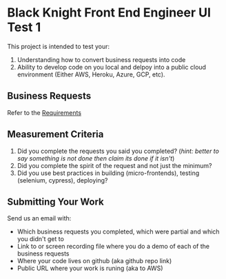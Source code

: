 # Black Knight Front End Engineer UI Test 1

This project is intended to test your:

  1. Understanding how to convert business requests into code
  1. Ability to develop code on you local and delpoy into a public cloud environment (Either AWS, Heroku, Azure, GCP, etc).

## Business Requests

Refer to the [Requirements](Requirements.pdf)

## Measurement Criteria

  1. Did you complete the requests you said you completed? (*hint: better to say something is not done then claim its done if it isn't*)
  1. Did you complete the spirit of the request and not just the minimum?
  1. Did you use best practices in building (micro-frontends), testing (selenium, cypress), deploying?

## Submitting Your Work

Send us an email with:

* Which business requests you completed, which were partial and which you didn't get to
* Link to or screen recording file where you do a demo of each of the business requests
* Where your code lives on github (aka github repo link)
* Public URL where your work is runing (aka to AWS)
